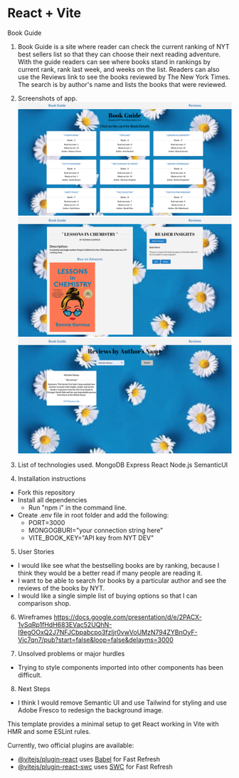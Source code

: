 # React + Vite
Book Guide

1. Book Guide is a site where reader can check the current ranking of NYT best sellers list so that they can choose their next reading adventure.
With the guide readers can see where books stand in rankings by current rank, rank last week, and weeks on the list.
Readers can also use the Reviews link to see the books reviewed by The New York Times.  The search is by author's name and lists the books that were reviewed.

2. Screenshots of app.
![Alt text](<Screenshot 2023-08-15 at 2.12.18 PM.png>)
![Alt text](<Screenshot 2023-08-15 at 2.17.48 PM.png>)
![Alt text](<Screenshot 2023-08-15 at 2.18.18 PM.png>)

3. List of technologies used.
  MongoDB
  Express
  React
  Node.js
  SemanticUI

4. Installation instructions
- Fork this repository
- Install all dependencies
  - Run "npm i" in the command line.
- Create .env file in root folder and add the following:
  - PORT=3000
  - MONGOGBURI="your connection string here"
  - VITE_BOOK_KEY="API key from NYT DEV"

5. User Stories
- I would like see what the bestselling books are by ranking, because I think they would be a better read if many people are reading it.
- I want to be able to search for books by a particular author and see the reviews of the books by NYT.
- I would like a single simple list of buying options so that I can comparison shop.

6. Wireframes
https://docs.google.com/presentation/d/e/2PACX-1vSqRp1fHdH683EVac52UQhN-I9egOOxQ2J7NFJCbpabcpo3fzIjr0vwVoUMzN794ZYBnOyF-Vjc7qn7/pub?start=false&loop=false&delayms=3000

7. Unsolved problems or major hurdles
- Trying to style components imported into other components has been difficult.

8. Next Steps
- I think I would remove Semantic UI and use Tailwind for styling and use Adobe Fresco to redesign the background image.

This template provides a minimal setup to get React working in Vite with HMR and some ESLint rules.

Currently, two official plugins are available:

- [@vitejs/plugin-react](https://github.com/vitejs/vite-plugin-react/blob/main/packages/plugin-react/README.md) uses [Babel](https://babeljs.io/) for Fast Refresh
- [@vitejs/plugin-react-swc](https://github.com/vitejs/vite-plugin-react-swc) uses [SWC](https://swc.rs/) for Fast Refresh
